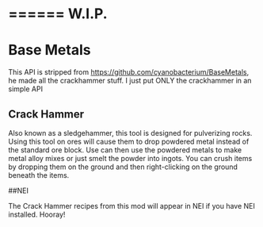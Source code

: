 ======
W.I.P.
======

# Base Metals
This API is stripped from https://github.com/cyanobacterium/BaseMetals, he made all the crackhammer stuff.
I just put ONLY the crackhammer in an simple API


## Crack Hammer

Also known as a sledgehammer, this tool is designed for pulverizing rocks. Using this tool on ores will cause them to drop powdered metal instead of the standard ore block. Use can then use the powdered metals to make metal alloy mixes or just smelt the powder into ingots. You can crush items by dropping them on the ground and then right-clicking on the ground beneath the items.


##NEI

The Crack Hammer recipes from this mod will appear in NEI if you have NEI installed. Hooray!
